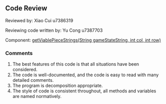 ## Code Review

Reviewed by: Xiao Cui u7386319

Reviewing code written by: Yu Cong u7387703

Component: [getViablePieceStrings(String gameStateString, int col, int row)](https://gitlab.cecs.anu.edu.au/u7386319/comp1110-ass2-thu16e/-/blob/master/src/comp1110/ass2/IQStars.java#L256-341)

### Comments

1. The best features of this code is that all situations have been considered.
2. The code is well-documented, and the code is easy to read with many detailed comments.
3. The program is decomposition appropriate.
4. The style of code is consistent throughout, all methods and variables are named normatively.
